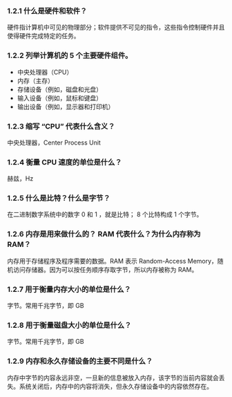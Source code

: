 ### 1.2.1 什么是硬件和软件？

硬件指计算机中可见的物理部分；软件提供不可见的指令，这些指令控制硬件并且使得硬件完成特定的任务。

### 1.2.2 列举计算机的 5 个主要硬件组件。

* 中央处理器（CPU）
* 内存（主存）
* 存储设备（例如，磁盘和光盘）
* 输入设备（例如，鼠标和键盘）
* 输出设备（例如，显示器和打印机）

### 1.2.3 缩写 “CPU” 代表什么含义？

中央处理器，Center Process Unit

### 1.2.4 衡量 CPU 速度的单位是什么？

赫兹，Hz

### 1.2.5 什么是比特？什么是字节？

在二进制数字系统中的数字 0 和 1 ，就是比特； 8 个比特构成 1 个字节。

### 1.2.6 内存是用来做什么的？ RAM 代表什么？为什么内存称为 RAM？

内存用于存储程序及程序需要的数据。RAM 表示 Random-Access Memory，随机访问存储器。因为可以按任务顺序存取字节，所以内存被称为 RAM。

### 1.2.7 用于衡量内存大小的单位是什么？

字节。常用千兆字节，即 GB

### 1.2.8 用于衡量磁盘大小的单位是什么？

字节。常用千兆字节，即 GB

### 1.2.9 内存和永久存储设备的主要不同是什么？

内存中字节的内容永远非空，一旦新的信息被放入内存，该字节的当前内容就会丢失。系统关闭后，内存中的内容将消失，但永久存储设备中的内容依然存在。